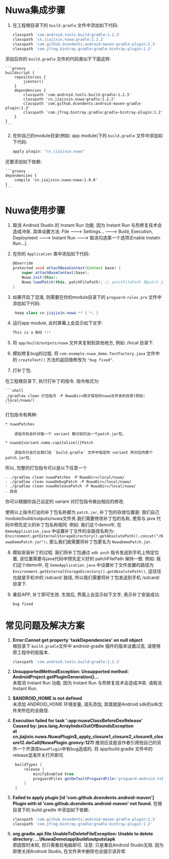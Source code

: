 # Nuwa集成步骤

1. 在工程根目录下的 `build.gradle` 文件中添加如下代码:   

	```groovy
    classpath 'com.android.tools.build:gradle:1.2.3'
    classpath 'cn.jiajixin.nuwa:gradle:1.2.2'
    classpath 'com.github.dcendents:android-maven-gradle-plugin:1.3'
    classpath 'com.jfrog.bintray.gradle:gradle-bintray-plugin:1.2'
	```

  添加后你的 `build.gradle` 文件的代码类似于下面这样:   

	```groovy
	buildscript {
	    repositories {
	        jcenter()
	    }
	    dependencies {
	        classpath 'com.android.tools.build:gradle:1.2.3'
	        classpath 'cn.jiajixin.nuwa:gradle:1.2.2'
	        classpath 'com.github.dcendents:android-maven-gradle-plugin:1.3'
	        classpath 'com.jfrog.bintray.gradle:gradle-bintray-plugin:1.2'
	    }
	}
	```

2. 在你自己的module目录(例如: app module)下的 `build.gradle` 文件中添加如下代码:   

	```groovy
	apply plugin: "cn.jiajixin.nuwa"
	```

  还要添加如下依赖:   

	```groovy
	dependencies {
	    compile 'cn.jiajixin.nuwa:nuwa:1.0.0'
	}
	```

# Nuwa使用步骤
1. 取消 Android Studio 的 Instant Run 功能. 因为 Instant Run 与热修复技术会造成冲突. 具体设置方法: File ---> Settings... ---> Build, Execution, Deployment ---> Instant Run ---> 取消勾选第一个选项(Enable Instatn Run...).

2. 在你的 `Application` 类中添加如下代码:   

	```groovy
	@Override
	protected void attachBaseContext(Context base) {
	    super.attachBaseContext(base);
	    Nuwa.init(this);
	    Nuwa.loadPatch(this, patchFilePath); // patchFilePath 是patch jar包最终存放在手机中的路径.
	}
	```
3. 如果开启了混淆, 则需要在你的module目录下的 `proguard-rules.pro` 文件中添加如下代码:   

	```java
	-keep class cn.jiajixin.nuwa.** { *; }
	```

4. 运行app module, 此时屏幕上会显示如下文字:   

	```java
	This is a BUG !!!
	```

5. 将 `app/build/outputs/nuwa` 文件夹复制到其他地方, 例如: /local 目录下.   

6. 模拟修复bug的过程. 将 `com.example.nuwa_demo.TextFactory.java` 文件中的 `createText()` 方法的返回值修改为 `"bug fixed"`.   

7. 打补丁包.   
 
 在工程根目录下, 执行打补丁的指令. 指令格式为:

	```shell
	./gradlew clean 打包指令 -P NuwaDir=刚才保存的nuwa文件夹的目录(例如: /local/nuwa/)
	```

 打包指令有两种:   

	* nuwaPatches

		该指令将会针对每一个 variant 都分别打出一个patch.jar包.

	* nuwa${variant.name.capitalize()}Patch

		该指令只会打出我们在 `build.gradle` 文件中指定的 variant 所对应的那个patch.jar包.   


 所以, 完整的打包指令可以是以下任意一个   

	- ./gradlew clean nuwaPatches -P NuwaDir=/local/nuwa/
	- ./gradlew clean nuwaDebugPatch -P NuwaDir=/local/nuwa/
	- ./gradlew clean nuwaReleasePatch -P NuwaDir=/local/nuwa/
	- 其他

 你可以根据你自己设定的 variant 对打包指令做出相应的修改.   

 使用以上指令打出的补丁包名称都为 `patch.jar`, 补丁包的存放位置是: 我们自己module/build/outputs/nuwa文件夹.我们需要修改补丁包的名称, 使其与 java 代码中预先定义的补丁包名称相同. 例如: 我们这个demo中, 在 `DemoApplication.java` 中设置补丁文件的全路径名称为: `Environment.getExternalStorageDirectory().getAbsolutePath().concat("/NuwaDemoPatch.jar");` 那么我们就需要将补丁包更名为 `NuwaDemoPatch.jar`.   

   
8. 模拟安装补丁的过程. 我们将补丁包通过 `adb push` 指令发送到手机上特定位置, 该位置需要与java代码中预先定义好的 patchFilePath 保持一致. 例如: 我们这个demo中, 在 `DemoApplication.java` 中设置补丁文件放置的路径为 `Environment.getExternalStorageDirectory().getAbsolutePath()`, 这往往也就是手机中的 /sdcard/ 路径, 所以我们需要将补丁包发送到手机 /sdcard/目录下.

9. 重启APP, 补丁即可生效. 生效后, 界面上会显示如下文字, 表示补丁安装成功.    

	```java
	bug fixed
	```

# 常见问题及解决方案
1. **Error:Cannot get property 'taskDependencies' on null object**   
	根目录下 `build.gradle`文件中 android-gradle 插件的版本设置过高, 请使用原工程中的低版本.    
	
	```groovy
	classpath 'com.android.tools.build:gradle:1.2.3'
	```

2. **UnsupportedMethodException: Unsupported method: AndroidProject.getPluginGeneration()...**   
	未取消 Instant Run 功能. 因为 Instant Run 与热修复技术会造成冲突. 请取消 Instant Run.   

3. **$ANDROID_HOME is not defined**   
	未添加 ANDROID_HOME 环境变量, 请先添加, 其值就是Android sdk的sdk文件夹所在的全路径. 

4. **Execution failed for task ':app:nuwaClassBeforeDexRelease'**   
   **Caused by: java.lang.ArrayIndexOutOfBoundsException**  
   **at cn.jiajixin.nuwa.NuwaPlugin$_apply_closure1_closure2_closure9_closure12.doCall(NuwaPlugin.groovy:127)** 
   推测应该是该作者引用他自己的另外一个开源库`NuwaPlugin`中有bug造成的. 将 app/build.gradle 文件中的 release混淆开关打开即可.

   ```groovy
    buildTypes {
        release {
            minifyEnabled true
            proguardFiles getDefaultProguardFile('proguard-android.txt'), 'proguard-rules.pro'
        }
    }
   ```

5. **Failed to apply plugin [id 'com.github.dcendents.android-maven']**   
   **Plugin with id 'com.github.dcendents.android-maven' not found.**
   在根目录下的 build.gradle 中添加如下依赖: 
   
   ```groovy
   classpath 'com.github.dcendents:android-maven-gradle-plugin:1.3'
   classpath 'com.jfrog.bintray.gradle:gradle-bintray-plugin:1.2'
   ```

6. **org.gradle.api.file.UnableToDeleteFileException: Unable to delete directory: ...\NuwaDemo\app\build\outputs\apk**   
	原因暂时未知, 但只需重启电脑即可. 注意: 只是重启Android Studio无效. 因为即使关闭Android Studio, 在文件夹中删除也会提示该异常.